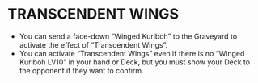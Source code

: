 # TRANSCENDENT WINGS

*   You can send a face-down “Winged Kuriboh” to the Graveyard to activate the effect of “Transcendent Wings”.
*   You can activate “Transcendent Wings” even if there is no “Winged Kuriboh LV10” in your hand or Deck, but you must show your Deck to the opponent if they want to confirm.
